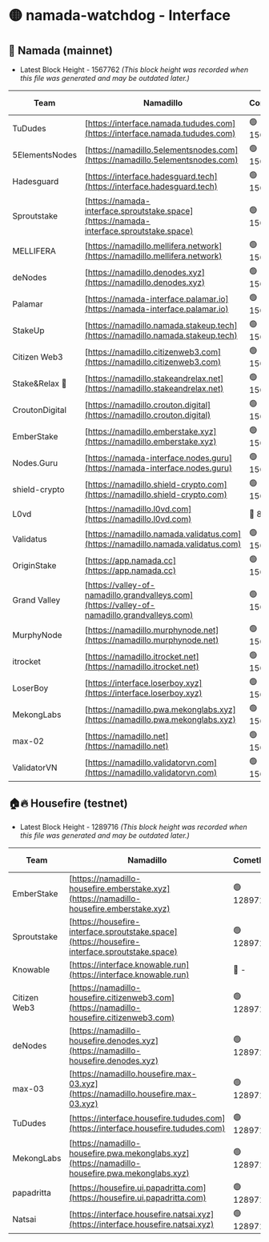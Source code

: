 # 🟡 namada-watchdog - Interface

## 🚀 Namada (mainnet)
- Latest Block Height - 1567762 *(This block height was recorded when this file was generated and may be outdated later.)*

| Team | Namadillo | CometBFT | Indexer | MASP Indexer |
|-|-|-|-|-|
| TuDudes | [https://interface.namada.tududes.com](https://interface.namada.tududes.com) | 🟢 1567745 | 🟢 1567745 | 🟢 1567745 |
| 5ElementsNodes | [https://namadillo.5elementsnodes.com](https://namadillo.5elementsnodes.com) | 🟢 1567745 | 🟢 1567745 | 🟢 1567745 |
| Hadesguard | [https://interface.hadesguard.tech](https://interface.hadesguard.tech) | 🟢 1567746 | 🟢 1567746 | 🟢 1567745 |
| Sproutstake | [https://namada-interface.sproutstake.space](https://namada-interface.sproutstake.space) | 🟢 1567746 | 🟢 1567746 | 🟢 1567746 |
| MELLIFERA | [https://namadillo.mellifera.network](https://namadillo.mellifera.network) | 🟢 1567747 | 🟢 1567747 | 🟢 1567747 |
| deNodes | [https://namadillo.denodes.xyz](https://namadillo.denodes.xyz) | 🟢 1567748 | 🟢 1567748 | 🟢 1567747 |
| Palamar | [https://namada-interface.palamar.io](https://namada-interface.palamar.io) | 🟢 1567748 | 🔴 - | 🔴 - |
| StakeUp | [https://namadillo.namada.stakeup.tech](https://namadillo.namada.stakeup.tech) | 🟢 1567753 | 🟢 1567753 | 🟢 1567753 |
| Citizen Web3 | [https://namadillo.citizenweb3.com](https://namadillo.citizenweb3.com) | 🟢 1567752 | 🟢 1567753 | 🟢 1567753 |
| Stake&Relax 🦥 | [https://namadillo.stakeandrelax.net](https://namadillo.stakeandrelax.net) | 🟢 1567754 | 🟢 1567754 | 🟢 1567755 |
| CroutonDigital | [https://namadillo.crouton.digital](https://namadillo.crouton.digital) | 🟢 1567755 | 🔴 1338918 | 🟢 1567755 |
| EmberStake | [https://namadillo.emberstake.xyz](https://namadillo.emberstake.xyz) | 🟢 1567756 | 🟢 1567756 | 🟢 1567755 |
| Nodes.Guru | [https://namada-interface.nodes.guru](https://namada-interface.nodes.guru) | 🟢 1567756 | 🟢 1567756 | 🟢 1567756 |
| shield-crypto | [https://namadillo.shield-crypto.com](https://namadillo.shield-crypto.com) | 🟢 1567757 | 🟢 1567757 | 🟢 1567757 |
| L0vd | [https://namadillo.l0vd.com](https://namadillo.l0vd.com) | 🔴 894059 | 🔴 1313334 | 🔴 894059 |
| Validatus | [https://namadillo.namada.validatus.com](https://namadillo.namada.validatus.com) | 🟢 1567758 | 🔴 1338199 | 🟢 1567758 |
| OriginStake | [https://app.namada.cc](https://app.namada.cc) | 🟢 1567758 | 🟢 1567758 | 🟢 1567758 |
| Grand Valley | [https://valley-of-namadillo.grandvalleys.com](https://valley-of-namadillo.grandvalleys.com) | 🟢 1567759 | 🟢 1567759 | 🟢 1567759 |
| MurphyNode | [https://namadillo.murphynode.net](https://namadillo.murphynode.net) | 🟢 1567760 | 🟢 1567760 | 🔴 - |
| itrocket | [https://namadillo.itrocket.net](https://namadillo.itrocket.net) | 🟢 1567760 | 🟢 1567760 | 🟢 1567760 |
| LoserBoy | [https://interface.loserboy.xyz](https://interface.loserboy.xyz) | 🟢 1567761 | 🟢 1567761 | 🔴 - |
| MekongLabs | [https://namadillo.pwa.mekonglabs.xyz](https://namadillo.pwa.mekonglabs.xyz) | 🟢 1567762 | 🟢 1567762 | 🟢 1567761 |
| max-02 | [https://namadillo.net](https://namadillo.net) | 🟢 1567762 | 🟢 1567762 | 🟢 1567762 |
| ValidatorVN | [https://namadillo.validatorvn.com](https://namadillo.validatorvn.com) | 🟢 1567762 | 🟢 1567762 | 🟢 1567762 |

## 🏠🔥 Housefire (testnet)
- Latest Block Height - 1289716 *(This block height was recorded when this file was generated and may be outdated later.)*

| Team | Namadillo | CometBFT | Indexer | MASP Indexer |
|-|-|-|-|-|
| EmberStake | [https://namadillo-housefire.emberstake.xyz](https://namadillo-housefire.emberstake.xyz) | 🟢 1289711 | 🟢 1289711 | 🔴 1083022 |
| Sproutstake | [https://housefire-interface.sproutstake.space](https://housefire-interface.sproutstake.space) | 🟢 1289711 | 🟢 1289711 | 🟢 1289712 |
| Knowable | [https://interface.knowable.run](https://interface.knowable.run) | 🔴 - | 🔴 - | 🔴 - |
| Citizen Web3 | [https://namadillo-housefire.citizenweb3.com](https://namadillo-housefire.citizenweb3.com) | 🟢 1289712 | 🔴 1162824 | 🔴 - |
| deNodes | [https://namadillo-housefire.denodes.xyz](https://namadillo-housefire.denodes.xyz) | 🟢 1289714 | 🟢 1289714 | 🟢 1289714 |
| max-03 | [https://namadillo.housefire.max-03.xyz](https://namadillo.housefire.max-03.xyz) | 🟢 1289714 | 🟢 1289714 | 🟢 1289714 |
| TuDudes | [https://interface.housefire.tududes.com](https://interface.housefire.tududes.com) | 🟢 1289715 | 🟢 1289715 | 🟢 1289715 |
| MekongLabs | [https://namadillo-housefire.pwa.mekonglabs.xyz](https://namadillo-housefire.pwa.mekonglabs.xyz) | 🟢 1289715 | 🟢 1289715 | 🔴 1083022 |
| papadritta | [https://housefire.ui.papadritta.com](https://housefire.ui.papadritta.com) | 🟢 1289715 | 🟢 1289715 | 🟢 1289715 |
| Natsai | [https://interface.housefire.natsai.xyz](https://interface.housefire.natsai.xyz) | 🟢 1289716 | 🟢 1289716 | 🟢 1289716 |

